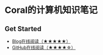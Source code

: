 # Coral的计算机知识笔记



## Get Started

- [Blog在线阅读（★★★★★）](<http://scarboroughcoral.top/Notes/>)
- [GitHub在线阅读（★★★★☆）](docs/README.md)

